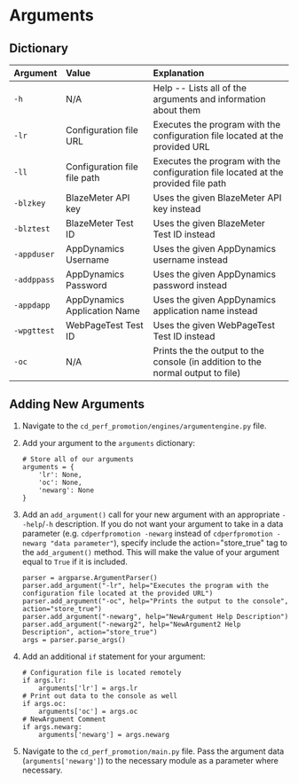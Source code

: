 # Arguments

## Dictionary
| Argument      | Value                        | Explanation                                                                        |
| :------------ | :--------------------------- | :--------------------------------------------------------------------------------- |
| ``-h``        | N/A                          | Help -- Lists all of the arguments and information about them                      |
| ``-lr``       | Configuration file URL       | Executes the program with the configuration file located at the provided URL       |
| ``-ll``       | Configuration file file path | Executes the program with the configuration file located at the provided file path |
| ``-blzkey``   | BlazeMeter API key           | Uses the given BlazeMeter API key instead                                          |
| ``-blztest``  | BlazeMeter Test ID           | Uses the given BlazeMeter Test ID instead                                          |
| ``-appduser`` | AppDynamics Username         | Uses the given AppDynamics username instead                                        |
| ``-addppass`` | AppDynamics Password         | Uses the given AppDynamics password instead                                        |
| ``-appdapp``  | AppDynamics Application Name | Uses the given AppDynamics application name instead                                |
| ``-wpgttest`` | WebPageTest Test ID          | Uses the given WebPageTest Test ID instead                                         |
| ``-oc``       | N/A                          | Prints the the output to the console (in addition to the normal output to file)    |

## Adding New Arguments
1. Navigate to the ```cd_perf_promotion/engines/argumentengine.py``` file.
2. Add your argument to the ```arguments``` dictionary:

    ```
    # Store all of our arguments
    arguments = {
        'lr': None,
        'oc': None,
        'newarg': None
    }
    ```
3. Add an ```add_argument()``` call for your new argument with an appropriate ```--help```/```-h``` description. If you do not want your argument to take in a data parameter (e.g. ```cdperfpromotion -newarg``` instead of ```cdperfpromotion -newarg "data parameter"```), specify include the action="store_true" tag to the ```add_argument()``` method. This will make the value of your argument equal to ```True``` if it is included.

   ```
   parser = argparse.ArgumentParser()
   parser.add_argument("-lr", help="Executes the program with the configuration file located at the provided URL")
   parser.add_argument("-oc", help="Prints the output to the console", action="store_true")
   parser.add_argument("-newarg", help="NewArgument Help Description")
   parser.add_argument("-newarg2", help="NewArgument2 Help Description", action="store_true")
   args = parser.parse_args()
   ```
4. Add an additional ```if``` statement for your argument:

   ```
   # Configuration file is located remotely
   if args.lr:
       arguments['lr'] = args.lr
   # Print out data to the console as well
   if args.oc:
       arguments['oc'] = args.oc
   # NewArgument Comment
   if args.newarg:
       arguments['newarg'] = args.newarg
   ```
5. Navigate to the ```cd_perf_promotion/main.py``` file. Pass the argument data (```arguments['newarg']```) to the necessary module as a parameter where necessary.
